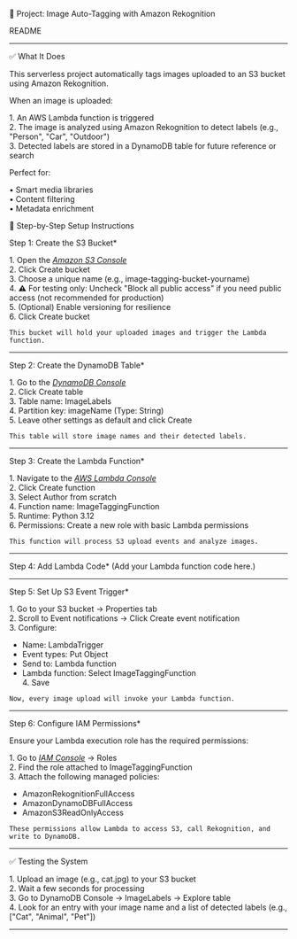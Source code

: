 📸 Project: Image Auto-Tagging with Amazon Rekognition

README

---

✅ What It Does

This serverless project automatically tags images uploaded to an S3 bucket using Amazon Rekognition.

When an image is uploaded:

1.⁠ ⁠An AWS Lambda function is triggered  
2.⁠ ⁠The image is analyzed using Amazon Rekognition to detect labels (e.g., "Person", "Car", "Outdoor")  
3.⁠ ⁠Detected labels are stored in a DynamoDB table for future reference or search  

Perfect for:

•⁠  ⁠Smart media libraries  
•⁠  ⁠Content filtering  
•⁠  ⁠Metadata enrichment  


🔧 Step-by-Step Setup Instructions

Step 1: Create the S3 Bucket*

1.⁠ ⁠Open the *[Amazon S3 Console](https://console.aws.amazon.com/s3/)*  
2.⁠ ⁠Click Create bucket  
3.⁠ ⁠Choose a unique name (e.g., image-tagging-bucket-yourname)  
4.⁠ ⁠⚠ For testing only: Uncheck "Block all public access" if you need public access (not recommended for production)  
5.⁠ ⁠(Optional) Enable versioning for resilience  
6.⁠ ⁠Click Create bucket  

	⁠This bucket will hold your uploaded images and trigger the Lambda function.

---

Step 2: Create the DynamoDB Table*

1.⁠ ⁠Go to the *[DynamoDB Console](https://console.aws.amazon.com/dynamodb/)*  
2.⁠ ⁠Click Create table  
3.⁠ ⁠Table name: ImageLabels  
4.⁠ ⁠Partition key: imageName (Type: String)  
5.⁠ ⁠Leave other settings as default and click Create  

	⁠This table will store image names and their detected labels.

---

Step 3: Create the Lambda Function*

1.⁠ ⁠Navigate to the *[AWS Lambda Console](https://console.aws.amazon.com/lambda/)*  
2.⁠ ⁠Click Create function  
3.⁠ ⁠Select Author from scratch  
4.⁠ ⁠Function name: ImageTaggingFunction  
5.⁠ ⁠Runtime: Python 3.12  
6.⁠ ⁠Permissions: Create a new role with basic Lambda permissions  

	⁠This function will process S3 upload events and analyze images.

---

Step 4: Add Lambda Code*
(Add your Lambda function code here.)

---

Step 5: Set Up S3 Event Trigger*

1.⁠ ⁠Go to your S3 bucket → Properties tab  
2.⁠ ⁠Scroll to Event notifications → Click Create event notification  
3.⁠ ⁠Configure:  
   - Name: LambdaTrigger  
   - Event types: Put Object  
   - Send to: Lambda function  
   - Lambda function: Select ImageTaggingFunction  
4.⁠ ⁠Save  

	⁠Now, every image upload will invoke your Lambda function.

---

Step 6: Configure IAM Permissions*

Ensure your Lambda execution role has the required permissions:

1.⁠ ⁠Go to *[IAM Console](https://console.aws.amazon.com/iam/)* → Roles  
2.⁠ ⁠Find the role attached to ImageTaggingFunction  
3.⁠ ⁠Attach the following managed policies:  
   - AmazonRekognitionFullAccess  
   - AmazonDynamoDBFullAccess  
   - AmazonS3ReadOnlyAccess  

	⁠These permissions allow Lambda to access S3, call Rekognition, and write to DynamoDB.

---

✅ Testing the System

1.⁠ ⁠Upload an image (e.g., cat.jpg) to your S3 bucket  
2.⁠ ⁠Wait a few seconds for processing  
3.⁠ ⁠Go to DynamoDB Console → ImageLabels → Explore table  
4.⁠ ⁠Look for an entry with your image name and a list of detected labels (e.g., ["Cat", "Animal", "Pet"])

---
